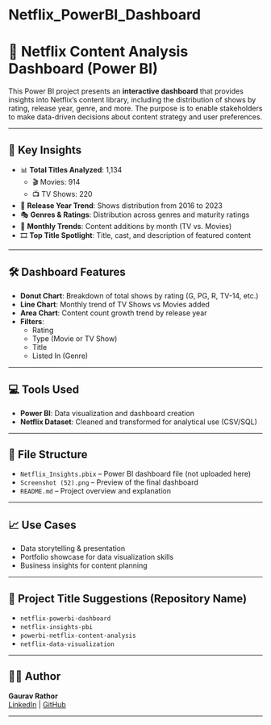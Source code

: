 # Netflix_PowerBI_Dashboard


# 🎥 Netflix Content Analysis Dashboard (Power BI)

This Power BI project presents an **interactive dashboard** that provides insights into Netflix’s content library, including the distribution of shows by rating, release year, genre, and more. The purpose is to enable stakeholders to make data-driven decisions about content strategy and user preferences.

---

## 🧠 Key Insights

- 📊 **Total Titles Analyzed**: 1,134  
  - 🎬 Movies: 914  
  - 📺 TV Shows: 220  
- 📆 **Release Year Trend**: Shows distribution from 2016 to 2023
- 🎭 **Genres & Ratings**: Distribution across genres and maturity ratings
- 📅 **Monthly Trends**: Content additions by month (TV vs. Movies)
- 🎞️ **Top Title Spotlight**: Title, cast, and description of featured content

---

## 🛠️ Dashboard Features

- **Donut Chart**: Breakdown of total shows by rating (G, PG, R, TV-14, etc.)
- **Line Chart**: Monthly trend of TV Shows vs Movies added
- **Area Chart**: Content count growth trend by release year
- **Filters**:
  - Rating
  - Type (Movie or TV Show)
  - Title
  - Listed In (Genre)

---

## 💻 Tools Used

- **Power BI**: Data visualization and dashboard creation
- **Netflix Dataset**: Cleaned and transformed for analytical use (CSV/SQL)

---

## 📁 File Structure

- `Netflix_Insights.pbix` – Power BI dashboard file (not uploaded here)
- `Screenshot (52).png` – Preview of the final dashboard
- `README.md` – Project overview and explanation

---

## 📈 Use Cases

- Data storytelling & presentation
- Portfolio showcase for data visualization skills
- Business insights for content planning

---

## 📌 Project Title Suggestions (Repository Name)

- `netflix-powerbi-dashboard`
- `netflix-insights-pbi`
- `powerbi-netflix-content-analysis`
- `netflix-data-visualization`

---

## 👨‍💻 Author

**Gaurav Rathor**  
[LinkedIn](https://www.linkedin.com/in/gaurav1608/) | [GitHub](https://github.com/GauravRathor16)

---

